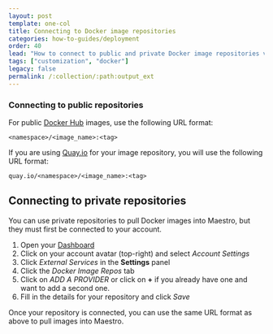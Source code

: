 ```yaml
---
layout: post
template: one-col
title: Connecting to Docker image repositories
categories: how-to-guides/deployment
order: 40
lead: "How to connect to public and private Docker image repositories via Maestro"
tags: ["customization", "docker"]
legacy: false
permalink: /:collection/:path:output_ext
---
```


### Connecting to public repositories

For public [Docker Hub](https://registry.hub.docker.com/) images, use the following URL format:

```shell
<namespace>/<image_name>:<tag>
```

If you are using [Quay.io](https://quay.io/) for your image repository, you will use the following URL format:

```shell
quay.io/<namespace>/<image_name>:<tag>
```

## Connecting to private repositories

You can use private repositories to pull Docker images into Maestro, but they must first be connected to your account.

1. Open your [Dashboard](https://app.cloud66.com/dashboard)
2. Click on your account avatar (top-right) and select *Account Settings*
3. Click _External Services_ in the **Settings** panel
4. Click the  _Docker Image Repos_ tab 
5. Click on _ADD A PROVIDER_ or click on __+__ if you already have one and want to add a second one.
6. Fill in the details for your repository and click *Save*
 
Once your repository is connected, you can use the same URL format as above to pull images into Maestro.
